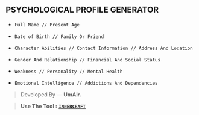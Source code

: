 ## PSYCHOLOGICAL PROFILE GENERATOR

- `Full Name // Present Age`

- `Date of Birth // Family Or Friend`

- `Character Abilities // Contact Information // Address And Location` 

- `Gender And Relationship // Financial And Social Status`

- `Weakness // Personality // Mental Health`

- `Emotional Intelligence // Addictions And Dependencies`

> Developed By — **UmAir.**

> **Use The Tool :** **[`INNERCRAFT`](https://eumair.github.io/innercraft/)**
